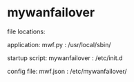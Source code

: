 mywanfailover
=============


file locations:

 application: mwf.py  : /usr/local/sbin/
 
 startup script:  mywanfailover  : /etc/init.d
 
 config file: mwf.json  : /etc/mywanfailover/

